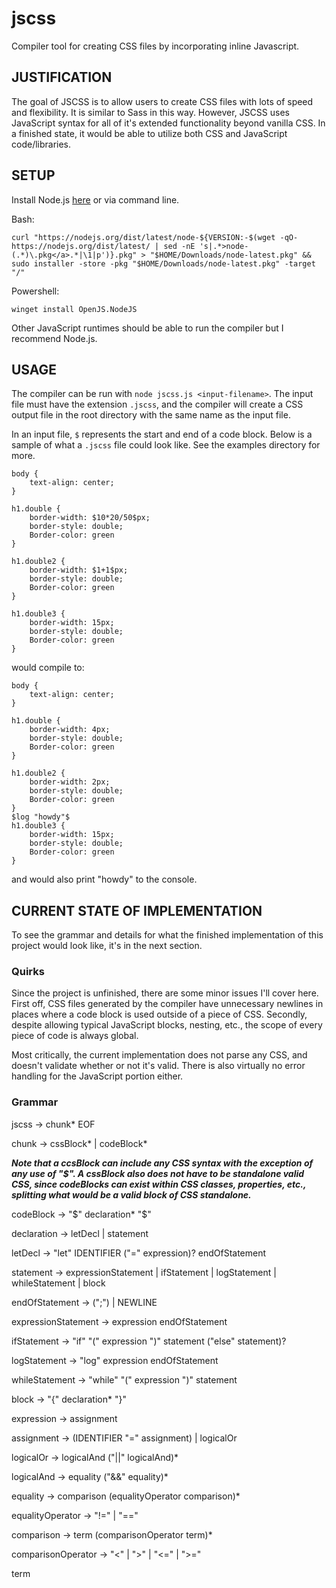 # jscss

Compiler tool for creating CSS files by incorporating inline Javascript.

## JUSTIFICATION

The goal of JSCSS is to allow users to create CSS files with lots of speed and flexibility. It is similar to Sass in this way. However, JSCSS uses JavaScript syntax for all of it's extended functionality beyond vanilla CSS. In a finished state, it would be able to utilize both CSS and JavaScript code/libraries.

## SETUP

Install Node.js [here](https://nodejs.org/en/download/) or via command line.

  Bash: 
  ```
  curl "https://nodejs.org/dist/latest/node-${VERSION:-$(wget -qO- https://nodejs.org/dist/latest/ | sed -nE 's|.*>node-(.*)\.pkg</a>.*|\1|p')}.pkg" > "$HOME/Downloads/node-latest.pkg" && sudo installer -store -pkg "$HOME/Downloads/node-latest.pkg" -target "/"
  ```
  Powershell: 
  ```
  winget install OpenJS.NodeJS
  ```

Other JavaScript runtimes should be able to run the compiler but I recommend Node.js.

## USAGE

The compiler can be run with `node jscss.js <input-filename>`.
The input file must have the extension `.jscss`, and the compiler will create a CSS output file in the root directory with the same name as the input file. 

In an input file, `$` represents the start and end of a code block. Below is a sample of what a `.jscss` file could look like. See the examples directory for more.
```
body {
    text-align: center;
}
    
h1.double {
    border-width: $10*20/50$px;
    border-style: double;
    Border-color: green
}
    
h1.double2 {
    border-width: $1+1$px;
    border-style: double;
    Border-color: green
}

h1.double3 {
    border-width: 15px;
    border-style: double;
    Border-color: green
}
```

would compile to:

```
body {
    text-align: center;
}
    
h1.double {
    border-width: 4px;
    border-style: double;
    Border-color: green
}
    
h1.double2 {
    border-width: 2px;
    border-style: double;
    Border-color: green
}
$log "howdy"$
h1.double3 {
    border-width: 15px;
    border-style: double;
    Border-color: green
}
```

and would also print "howdy" to the console.

## CURRENT STATE OF IMPLEMENTATION

To see the grammar and details for what the finished implementation of this project would look like, it's in the next section.

### Quirks

Since the project is unfinished, there are some minor issues I'll cover here. First off, CSS files generated by the compiler have unnecessary newlines in places where a code block is used outside of a piece of CSS. Secondly, despite allowing typical JavaScript blocks, nesting, etc., the scope of every piece of code is always global. 

Most critically, the current implementation does not parse any CSS, and doesn't validate whether or not it's valid. There is also virtually no error handling for the JavaScript portion either.

### Grammar

jscss -> chunk* EOF

chunk -> cssBlock* | codeBlock*

***Note that a ccsBlock can include any CSS syntax with the exception of any use of "$". A cssBlock also does not have to be standalone valid CSS, since codeBlocks can exist within CSS classes, properties, etc., splitting what would be a valid block of CSS standalone.***

codeBlock -> "$" declaration* "$"

declaration -> letDecl | statement

letDecl -> "let" IDENTIFIER ("=" expression)? endOfStatement

statement -> expressionStatement | ifStatement | logStatement | whileStatement | block

endOfStatement -> (";") | NEWLINE

expressionStatement -> expression endOfStatement

ifStatement -> "if" "(" expression ")" statement ("else" statement)?

logStatement -> "log" expression endOfStatement

whileStatement -> "while" "(" expression ")" statement

block -> "{" declaration* "}"

expression -> assignment

assignment -> (IDENTIFIER "=" assignment) | logicalOr

logicalOr -> logicalAnd ("||" logicalAnd)*

logicalAnd -> equality ("&&" equality)*

equality -> comparison (equalityOperator comparison)*

equalityOperator -> "!=" | "=="

comparison -> term (comparisonOperator term)*

comparisonOperator -> "<" | ">" | "<=" | ">="

term
